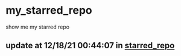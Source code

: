 # my_starred_repo
show me my starred repo

update at 12/18/21 00:44:07 in [starred_repo](./index.html)
---

